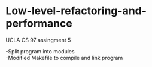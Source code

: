 # Low-level-refactoring-and-performance
UCLA CS 97 assingment 5

-Split program into modules <br />
-Modified Makefile to compile and link program

